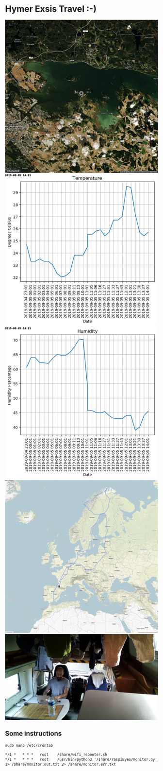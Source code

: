 # Hymer Exsis Travel :-)

![](map.jpg?raw=true)
![](temperatures.png?raw=true)
![](humidities.png?raw=true)
![](route.jpg?raw=true)
![](capture.jpg?raw=true)

## Some instructions
```
sudo nano /etc/crontab
```
```
*/1 *   * * *   root    /share/wifi_rebooter.sh
*/1 *   * * *   root    /usr/bin/python3 '/share/raspiEyes/monitor.py' 1> /share/monitor.out.txt 2> /share/monitor.err.txt
```
